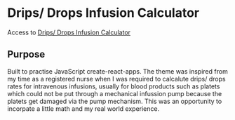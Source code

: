 # Drips/ Drops Infusion Calculator

Access to [Drips/ Drops Infusion Calculator](https://drip-drop-infusion-calculator-20a660d690cd.herokuapp.com/)

## Purpose
Built to practise JavaScript create-react-apps. The theme was inspired from my time as a registered nurse when I was required to calcalute drips/ drops rates for intravenous infusions, usually for blood products such as platets which could not be put through a mechanical infussion pump because the platets get damaged via the pump mechanism.  This was an opportunity to incorpate a little math and my real world experience. 
